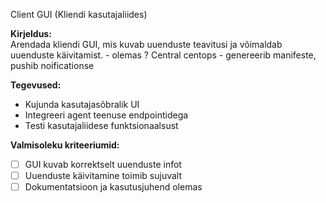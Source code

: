  Client GUI (Kliendi kasutajaliides)

**Kirjeldus:**  
Arendada kliendi GUI, mis kuvab uuenduste teavitusi ja võimaldab uuenduste käivitamist. - olemas ?
Central centops - genereerib manifeste, pushib noificationse

**Tegevused:**  
- Kujunda kasutajasõbralik UI  
- Integreeri agent teenuse endpointidega  
- Testi kasutajaliidese funktsionaalsust

**Valmisoleku kriteeriumid:**  
- [ ] GUI kuvab korrektselt uuenduste infot  
- [ ] Uuenduste käivitamine toimib sujuvalt  
- [ ] Dokumentatsioon ja kasutusjuhend olemas
